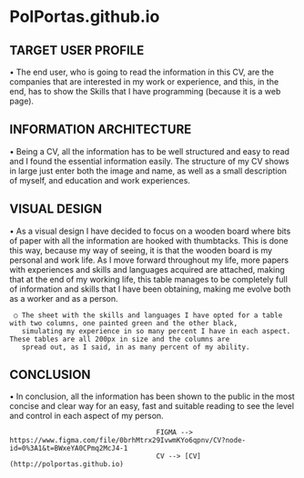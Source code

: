 # PolPortas.github.io
TARGET USER PROFILE
----------------------------
• The end user, who is going to read the information in this CV, are the companies that are interested in my work or experience, 
  and this, in the end, has to show the Skills that I have programming (because it is a web page).

INFORMATION ARCHITECTURE
----------------------------
• Being a CV, all the information has to be well structured and easy to read and I found the essential information easily.
  The structure of my CV shows in large just enter both the image and name, as well as a small description of myself, and 
  education and work experiences.

VISUAL DESIGN
----------------------------
• As a visual design I have decided to focus on a wooden board where bits of paper with all the information are hooked with thumbtacks.
  This is done this way, because my way of seeing, it is that the wooden board is my personal and work life. As I move forward throughout 
  my life, more papers with experiences and skills and languages acquired are attached, making that at the end of my working life, this 
  table manages to be completely full of information and skills that I have been obtaining, making me evolve both as a worker and as a person.

     ○ The sheet with the skills and languages I have opted for a table with two columns, one painted green and the other black, 
       simulating my experience in so many percent I have in each aspect. These tables are all 200px in size and the columns are 
       spread out, as I said, in as many percent of my ability.

CONCLUSION
----------------------------
• In conclusion, all the information has been shown to the public in the most concise and clear way for an easy, fast and suitable reading 
  to see the level and control in each aspect of my person.
  
                                        FIGMA --> https://www.figma.com/file/0brhMtrx29IvwmKYo6qpnv/CV?node-id=0%3A1&t=BWxeYA0CPmq2McJ4-1
                                        CV --> [CV](http://polportas.github.io)

